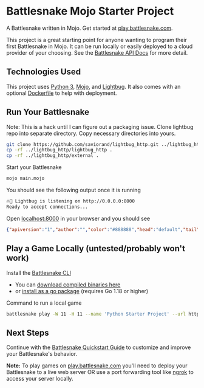# Battlesnake Mojo Starter Project

A Battlesnake written in Mojo. Get started at [play.battlesnake.com](https://play.battlesnake.com).

This project is a great starting point for anyone wanting to program their first Battlesnake in Mojo. It can be run locally or easily deployed to a cloud provider of your choosing. See the [Battlesnake API Docs](https://docs.battlesnake.com/api) for more detail. 

## Technologies Used

This project uses [Python 3](https://www.python.org/), [Mojo](https://www.modular.com/max/mojo), and [Lightbug](https://github.com/saviorand/lightbug_http). It also comes with an optional [Dockerfile](https://docs.docker.com/engine/reference/builder/) to help with deployment.

## Run Your Battlesnake

Note: This is a hack until I can figure out a packaging issue.
Clone lightbug repo into separate directory.
Copy necessary directories into yours.

```sh
git clone https://github.com/saviorand/lightbug_http.git ../lightbug_http
cp -rf ../lightbug_http/lightbug_http .
cp -rf ../lightbug_http/external .
```

Start your Battlesnake

```sh
mojo main.mojo
```

You should see the following output once it is running

```sh
🔥🐝 Lightbug is listening on http://0.0.0.0:8000
Ready to accept connections...
```

Open [localhost:8000](http://localhost:8000) in your browser and you should see

```json
{"apiversion":"1","author":"","color":"#888888","head":"default","tail":"default"}
```

## Play a Game Locally (untested/probably won't work)

Install the [Battlesnake CLI](https://github.com/BattlesnakeOfficial/rules/tree/main/cli)
* You can [download compiled binaries here](https://github.com/BattlesnakeOfficial/rules/releases)
* or [install as a go package](https://github.com/BattlesnakeOfficial/rules/tree/main/cli#installation) (requires Go 1.18 or higher)

Command to run a local game

```sh
battlesnake play -W 11 -H 11 --name 'Python Starter Project' --url http://localhost:8000 -g solo --browser
```

## Next Steps

Continue with the [Battlesnake Quickstart Guide](https://docs.battlesnake.com/quickstart) to customize and improve your Battlesnake's behavior.

**Note:** To play games on [play.battlesnake.com](https://play.battlesnake.com) you'll need to deploy your Battlesnake to a live web server OR use a port forwarding tool like [ngrok](https://ngrok.com/) to access your server locally.
